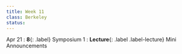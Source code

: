 ```yaml
---
title: Week 11
class: Berkeley
status: 
---
```


Apr 21
: **8**{: .label} Symposium 1
: **Lecture**{: .label .label-lecture} Mini Announcements

